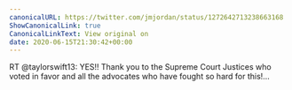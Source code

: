 ```yaml
---
canonicalURL: https://twitter.com/jmjordan/status/1272642713238663168
ShowCanonicalLink: true
CanonicalLinkText: View original on
date: 2020-06-15T21:30:42+00:00
---
```

RT @taylorswift13: YES!! Thank you to the Supreme Court Justices who voted in favor and all the advocates who have fought so hard for this!…